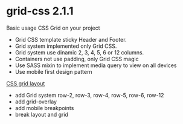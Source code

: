 # grid-css 2.1.1

Basic usage CSS Grid on your project


- Grid CSS template sticky Header and Footer.
- Grid system implemented only Grid CSS.
- Grid system use dinamic 2, 3, 4, 5, 6 or 12 columns.
- Containers not use padding, only Grid CSS magic
- Use SASS mixin to implement media query to view on all devices
- Use mobile first design pattern


[CSS grid layout](http://en.wikipedia.org/wiki/CSS_grid_layout)

- add Grid system row-2, row-3, row-4, row-5, row-6, row-12
- add grid-overlay
- add mobile breakpoints
- break layout and grid
